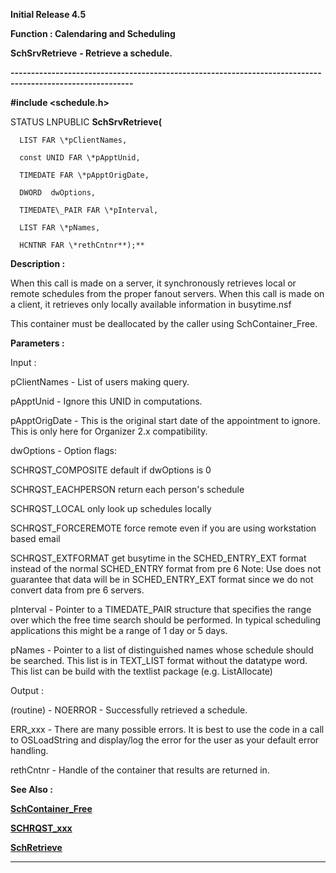 




<!--
 /\* Font Definitions \*/
 @font-face
 {font-family:Helv;
 panose-1:2 11 6 4 2 2 2 3 2 4;}
@font-face
 {font-family:"Cambria Math";
 panose-1:2 4 5 3 5 4 6 3 2 4;}
 /\* Style Definitions \*/
 p.MsoNormal, li.MsoNormal, div.MsoNormal
 {margin-top:0cm;
 margin-right:0cm;
 margin-bottom:8.0pt;
 margin-left:0cm;
 line-height:107%;
 font-size:11.0pt;
 font-family:"Calibri",sans-serif;}
.MsoChpDefault
 {font-size:11.0pt;}
.MsoPapDefault
 {margin-bottom:8.0pt;
 line-height:107%;}
 /\* Page Definitions \*/
 @page WordSection1
 {size:612.0pt 792.0pt;
 margin:72.0pt 72.0pt 72.0pt 72.0pt;}
div.WordSection1
 {page:WordSection1;}
-->




**Initial Release 4.5**



**Function : Calendaring and
Scheduling**



**SchSrvRetrieve** **- Retrieve
a schedule.**


**----------------------------------------------------------------------------------------------------------**



**#include <schedule.h>**



STATUS
LNPUBLIC **SchSrvRetrieve(**  

      LIST FAR \*pClientNames,  

      const UNID FAR \*pApptUnid,  

      TIMEDATE FAR \*pApptOrigDate,  

      DWORD  dwOptions,  

      TIMEDATE\_PAIR FAR \*pInterval,  

      LIST FAR \*pNames,  

      HCNTNR FAR \*rethCntnr**);**



**Description :**



When this
call is made on a server, it synchronously retrieves local or remote schedules
from the proper fanout servers. When this call is made on a client, it
retrieves only locally available information in busytime.nsf


 


This
container must be deallocated by the caller using SchContainer\_Free.


 


**Parameters :**



Input :  

pClientNames  -  List of users making query.  

  

pApptUnid  -  Ignore this UNID in computations.  

  

pApptOrigDate  -  This is the original start date of the appointment to ignore.
This is only here for Organizer 2.x compatibility.  

  

dwOptions  -  Option flags:  

SCHRQST\_COMPOSITE          default if dwOptions is 0  

SCHRQST\_EACHPERSON       return each person's schedule  

SCHRQST\_LOCAL                  only look up schedules locally  

SCHRQST\_FORCEREMOTE force remote even if you are using workstation based email  

SCHRQST\_EXTFORMAT get busytime in the SCHED\_ENTRY\_EXT format instead of the
normal SCHED\_ENTRY format from pre 6 Note: Use does not guarantee that data
will be in SCHED\_ENTRY\_EXT format since we do not convert data from pre 6
servers.  

  

pInterval  -  Pointer to a TIMEDATE\_PAIR structure that specifies the range
over which the free time search should be performed. In typical scheduling
applications this might be a range of 1 day or 5 days.  

  

pNames  -  Pointer to a list of distinguished names whose schedule should be
searched. This list is in TEXT\_LIST format without the datatype word. This list
can be build with the textlist package (e.g. ListAllocate)  

  




Output :  

(routine)  -  NOERROR - Successfully retrieved a schedule.  

ERR\_xxx - There are many possible errors. It is best to use the code in a call
to OSLoadString and display/log the error for the user as your default error
handling.  

  

  

rethCntnr  -  Handle of the container that results are returned in.  

  




 **See Also :**


**[SchContainer\_Free](notes:///8525872100478C66/61FD4E9848264AD28525620B006BA8BD/1B1F99C51F7DAA688525635D006DEB1C)**


**[SCHRQST\_xxx](notes:///8525872100478C66/61FD4E9848264AD28525620B006BA8BD/619DE548C731AFEB8525635D00797CEC)**


**[SchRetrieve](SchRetrieve.md)**



----------------------------------------------------------------------------------------------------------


 





